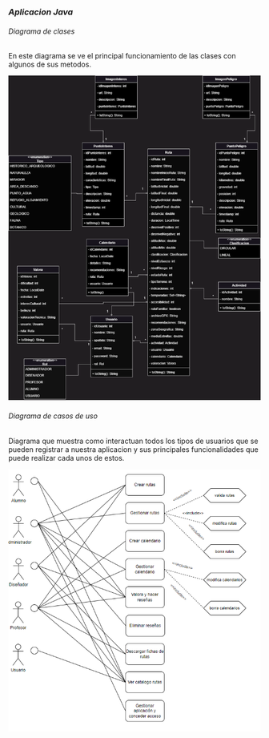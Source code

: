 ### *Aplicacion Java*

###### Diagrama de clases

En este diagrama se ve el principal funcionamiento de las clases con algunos de sus metodos.

![diagramadeclases](https://github.com/MiguelIGP23/DAM1_EQUIPO3_2425/blob/451acf821a2e93463d4c9703784f962842892ad7/equipo3/Entornos%20de%20Desarrollo/Diagrama%20de%20clases.png)

###### Diagrama de casos de uso

Diagrama que muestra como interactuan todos los tipos de usuarios que se pueden registrar a nuestra aplicacion y sus principales funcionalidades que puede realizar cada unos de estos.

![diagramacasosdeuso](https://github.com/MiguelIGP23/DAM1_EQUIPO3_2425/blob/4ccbce771f64ad1bfb419adb57abdb614c330e80/equipo3/Entornos%20de%20Desarrollo/Diagrama-casos-de-uso.PNG)
